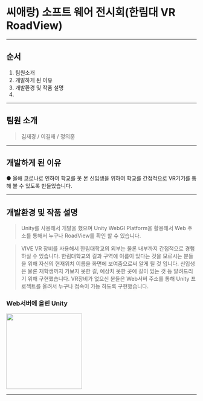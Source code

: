 # 씨애랑) 소프트 웨어 전시회(한림대 VR RoadView)
--------------------------
## 순서
1. 팀원소개
2. 개발하게 된 이유
3. 개발환경 및 작품 설명
4. 
--------------------------

## 팀원 소개
> 김재경 / 이길재 / 정의훈

--------------------------

## 개발하게 된 이유
● 올해 코로나로 인하여 학교를 못 본 신입생을 위하여 학교를 간접적으로 VR기기를 통해 볼 수 있도록 만들었습니다.

--------------------------

## 개발환경 및 작품 설명
> Unity를 사용해서 개발을 했으며 Unity WebGl Platform을 활용해서 Web 주소를 통해서 누구나 RoadView를 확인 할 수 있습니다.

> VIVE VR 장비를 사용해서 한림대학교의 외부는 물론 내부까지 간접적으로 경험하실 수 있습니다. 한림대학교의 길과 구역에 이름이 있다는 것을 모르시는 분들을 위해 자신의 현재위치 이름을
화면에 보여줌으로써 알게 될 것 입니다. 신입생은 물론 재학생까지 가보지 못한 길, 예상치 못한 곳에 길이 있는 것 등 알려드리기 위해 구현했습니다. VR장비가 없으신 분들은 Web서버 주소를 통해 Unity 프로젝트를 올려서 누구나 접속이 가능 하도록 구현했습니다.

### Web서버에 올린 Unity
<img width ="200" src = "https://user-images.githubusercontent.com/58055104/100530191-21b20300-3232-11eb-9ba5-d924a6d0566e.png" >

--------------------------
